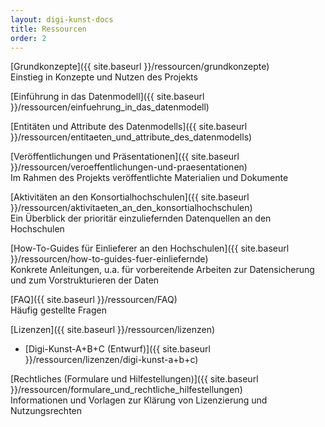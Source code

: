 ```yaml
---
layout: digi-kunst-docs
title: Ressourcen
order: 2
---
```





[Grundkonzepte]({{ site.baseurl }}/ressourcen/grundkonzepte)\
Einstieg in Konzepte und Nutzen des Projekts

[Einführung in das Datenmodell]({{ site.baseurl }}/ressourcen/einfuehrung_in_das_datenmodell)

[Entitäten und Attribute des Datenmodells]({{ site.baseurl }}/ressourcen/entitaeten_und_attribute_des_datenmodells)

[Veröffentlichungen und Präsentationen]({{ site.baseurl }}/ressourcen/veroeffentlichungen-und-praesentationen)\
Im Rahmen des Projekts veröffentlichte Materialien und Dokumente

[Aktivitäten an den Konsortialhochschulen]({{ site.baseurl }}/ressourcen/aktivitaeten_an_den_konsortialhochschulen)\
Ein Überblick der prioritär einzuliefernden Datenquellen an den Hochschulen

[How-To-Guides für Einlieferer an den Hochschulen]({{ site.baseurl }}/ressourcen/how-to-guides-fuer-einliefernde)\
Konkrete Anleitungen, u.a. für vorbereitende Arbeiten zur Datensicherung und zum Vorstrukturieren der Daten

[FAQ]({{ site.baseurl }}/ressourcen/FAQ)\
Häufig gestellte Fragen

[Lizenzen]({{ site.baseurl }}/ressourcen/lizenzen)

- [Digi-Kunst-A+B+C (Entwurf)]({{ site.baseurl }}/ressourcen/lizenzen/digi-kunst-a+b+c)

[Rechtliches (Formulare und Hilfestellungen)]({{ site.baseurl }}/ressourcen/formulare_und_rechtliche_hilfestellungen)\
Informationen und Vorlagen zur Klärung von Lizenzierung und Nutzungsrechten
